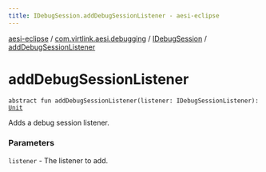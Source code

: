 ```yaml
---
title: IDebugSession.addDebugSessionListener - aesi-eclipse
---
```


[aesi-eclipse](../../index.html) / [com.virtlink.aesi.debugging](../index.html) / [IDebugSession](index.html) / [addDebugSessionListener](.)

# addDebugSessionListener

`abstract fun addDebugSessionListener(listener: IDebugSessionListener): `[`Unit`](https://kotlinlang.org/api/latest/jvm/stdlib/kotlin/-unit/index.html)

Adds a debug session listener.

### Parameters

`listener` - The listener to add.